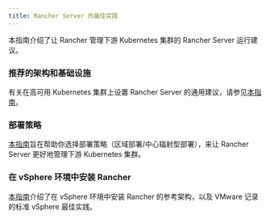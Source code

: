 ```yaml
---
title: Rancher Server 的最佳实践
---
```


<head>
  <link rel="canonical" href="https://ranchermanager.docs.rancher.com/reference-guides/best-practices/rancher-server"/>
</head>

本指南介绍了让 Rancher 管理下游 Kubernetes 集群的 Rancher Server 运行建议。

### 推荐的架构和基础设施

有关在高可用 Kubernetes 集群上设置 Rancher Server 的通用建议，请参见[本指南](tips-for-running-rancher.md)。

### 部署策略

[本指南](rancher-deployment-strategy.md)旨在帮助你选择部署策略（区域部署/中心辐射型部署），来让 Rancher Server 更好地管理下游 Kubernetes 集群。

### 在 vSphere 环境中安装 Rancher

[本指南](on-premises-rancher-in-vsphere.md)介绍了在 vSphere 环境中安装 Rancher 的参考架构，以及 VMware 记录的标准 vSphere 最佳实践。
